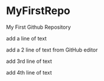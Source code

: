 # MyFirstRepo
My First Github Repository

add a line of text

add a 2 line of text from GitHub editor

add 3rd line of text

add 4th line of text
